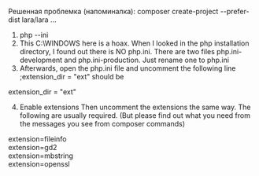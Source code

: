 Решенная проблемка (напоминалка): composer create-project --prefer-dist lara/lara ...

1. php --ini
2. This C:\WINDOWS here is a hoax. When I looked in the php installation directory, I found out there is NO php.ini. There are two files php.ini-development and php.ini-production. Just rename one to php.ini
3. Afterwards, open the php.ini file and uncomment the following line ;extension_dir = "ext" should be

extension_dir = "ext" 

4. Enable extensions
Then uncomment the extensions the same way. The following are usually required. (But please find out what you need from the messages you see from composer commands)

extension=fileinfo <br>
extension=gd2 <br>
extension=mbstring <br>
extension=openssl <br>
